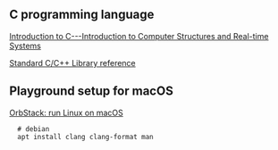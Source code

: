 ## C programming language 

[Introduction to C---Introduction to Computer Structures and Real-time Systems](https://ece.uwaterloo.ca/~dwharder/icsrts/C/)

[Standard C/C++ Library reference](https://cplusplus.com/reference/)




##  Playground setup for macOS

[OrbStack: run Linux on macOS](https://orbstack.dev)

```
  # debian
  apt install clang clang-format man 
```
